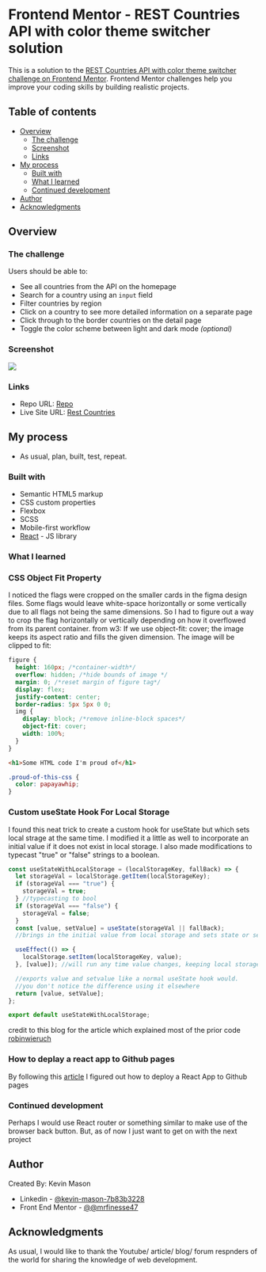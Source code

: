 # Frontend Mentor - REST Countries API with color theme switcher solution

This is a solution to the [REST Countries API with color theme switcher challenge on Frontend Mentor](https://www.frontendmentor.io/challenges/rest-countries-api-with-color-theme-switcher-5cacc469fec04111f7b848ca). Frontend Mentor challenges help you improve your coding skills by building realistic projects.

## Table of contents

- [Overview](#overview)
  - [The challenge](#the-challenge)
  - [Screenshot](#screenshot)
  - [Links](#links)
- [My process](#my-process)
  - [Built with](#built-with)
  - [What I learned](#what-i-learned)
  - [Continued development](#continued-development)
- [Author](#author)
- [Acknowledgments](#acknowledgments)

## Overview

### The challenge

Users should be able to:

- See all countries from the API on the homepage
- Search for a country using an `input` field
- Filter countries by region
- Click on a country to see more detailed information on a separate page
- Click through to the border countries on the detail page
- Toggle the color scheme between light and dark mode _(optional)_

### Screenshot

![](./screenshot.jpg)

### Links

- Repo URL: [Repo](https://github.com/mrfinesse47/rest-countries)
- Live Site URL: [Rest Countries](https://mrfinesse47.github.io/rest-countries/)

## My process

- As usual, plan, built, test, repeat.

### Built with

- Semantic HTML5 markup
- CSS custom properties
- Flexbox
- SCSS
- Mobile-first workflow
- [React](https://reactjs.org/) - JS library

### What I learned

### CSS Object Fit Property

I noticed the flags were cropped on the smaller cards in the figma design files. Some flags would leave white-space horizontally or some vertically due to all flags not being the same dimensions. So I had to figure out a way to crop the flag horizontally or vertically depending on how it overflowed from its parent container. from w3: If we use object-fit: cover; the image keeps its aspect ratio and fills the given dimension. The image will be clipped to fit:

```css
figure {
  height: 160px; /*container-width*/
  overflow: hidden; /*hide bounds of image */
  margin: 0; /*reset margin of figure tag*/
  display: flex;
  justify-content: center;
  border-radius: 5px 5px 0 0;
  img {
    display: block; /*remove inline-block spaces*/
    object-fit: cover;
    width: 100%;
  }
}
```

```html
<h1>Some HTML code I'm proud of</h1>
```

```css
.proud-of-this-css {
  color: papayawhip;
}
```

### Custom useState Hook For Local Storage

I found this neat trick to create a custom hook for useState but which sets local strage at the same time. I modified it a little as well to incorporate an initial value if it does not exist in local storage. I also made modifications to typecast "true" or "false" strings to a boolean.

```js
const useStateWithLocalStorage = (localStorageKey, fallBack) => {
  let storageVal = localStorage.getItem(localStorageKey);
  if (storageVal === "true") {
    storageVal = true;
  } //typecasting to bool
  if (storageVal === "false") {
    storageVal = false;
  }
  const [value, setValue] = useState(storageVal || fallBack);
  //brings in the initial value from local storage and sets state or sets state to the fallback

  useEffect(() => {
    localStorage.setItem(localStorageKey, value);
  }, [value]); //will run any time value changes, keeping local storage updated

  //exports value and setvalue like a normal useState hook would.
  //you don't notice the difference using it elsewhere
  return [value, setValue];
};

export default useStateWithLocalStorage;
```

credit to this blog for the article which explained most of the prior code [robinwieruch](https://www.robinwieruch.de/local-storage-react/)

### How to deplay a react app to Github pages

By following this [article](https://www.c-sharpcorner.com/article/how-to-deploy-react-application-on-github-pages/) I figured out how to deploy a React App to Github pages

### Continued development

Perhaps I would use React router or something similar to make use of the browser back button. But, as of now I just want to get on with the next project

## Author

Created By: Kevin Mason

- Linkedin - [@kevin-mason-7b83b3228](https://www.linkedin.com/in/kevin-mason-7b83b3228/)
- Front End Mentor - [@@mrfinesse47](https://www.frontendmentor.io/profile/mrfinesse47)

## Acknowledgments

As usual, I would like to thank the Youtube/ article/ blog/ forum respnders of the world for sharing the knowledge of web development.
